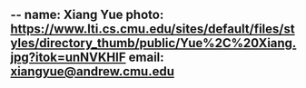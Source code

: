 --
name: Xiang Yue
photo: https://www.lti.cs.cmu.edu/sites/default/files/styles/directory_thumb/public/Yue%2C%20Xiang.jpg?itok=unNVKHIF
email: xiangyue@andrew.cmu.edu
--
